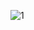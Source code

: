 ![1](https://github.com/mohammadkarimijashni/simpleProject1/assets/98278831/5044d335-b22b-44e3-8e4b-b23db4086663)
